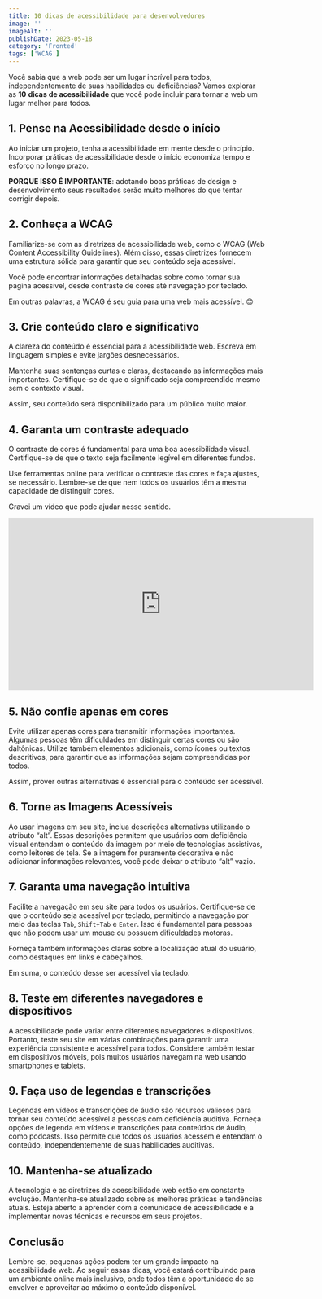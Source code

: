 ```yaml
---
title: 10 dicas de acessibilidade para desenvolvedores
image: ''
imageAlt: ''
publishDate: 2023-05-18
category: 'Fronted'
tags: ['WCAG']
---
```


Você sabia que a web pode ser um lugar incrível para todos, independentemente de suas habilidades ou deficiências? Vamos explorar as **10** **dicas de acessibilidade** que você pode incluir para tornar a web um lugar melhor para todos.

## 1\. Pense na Acessibilidade desde o início

Ao iniciar um projeto, tenha a acessibilidade em mente desde o princípio. Incorporar práticas de acessibilidade desde o início economiza tempo e esforço no longo prazo.

**PORQUE ISSO É IMPORTANTE**: adotando boas práticas de design e desenvolvimento seus resultados serão muito melhores do que tentar corrigir depois.

## 2\. Conheça a WCAG

Familiarize-se com as diretrizes de acessibilidade web, como o WCAG (Web Content Accessibility Guidelines). Além disso, essas diretrizes fornecem uma estrutura sólida para garantir que seu conteúdo seja acessível.

Você pode encontrar informações detalhadas sobre como tornar sua página acessível, desde contraste de cores até navegação por teclado.

Em outras palavras, a WCAG é seu guia para uma web mais acessível. 😊

## 3\. Crie conteúdo claro e significativo

A clareza do conteúdo é essencial para a acessibilidade web. Escreva em linguagem simples e evite jargões desnecessários.

Mantenha suas sentenças curtas e claras, destacando as informações mais importantes. Certifique-se de que o significado seja compreendido mesmo sem o contexto visual.

Assim, seu conteúdo será disponibilizado para um público muito maior.

## 4\. Garanta um contraste adequado

O contraste de cores é fundamental para uma boa acessibilidade visual. Certifique-se de que o texto seja facilmente legível em diferentes fundos.

Use ferramentas online para verificar o contraste das cores e faça ajustes, se necessário. Lembre-se de que nem todos os usuários têm a mesma capacidade de distinguir cores.

Gravei um vídeo que pode ajudar nesse sentido.

<iframe loading="lazy" title="Como validar contraste com o Accessible Colors" width="600" height="338" src="https://www.youtube.com/embed/sGwijH-rVHo?feature=oembed" frameborder="0" allow="accelerometer; autoplay; clipboard-write; encrypted-media; gyroscope; picture-in-picture; web-share" referrerpolicy="strict-origin-when-cross-origin" allowfullscreen=""></iframe>

## 5\. Não confie apenas em cores

Evite utilizar apenas cores para transmitir informações importantes. Algumas pessoas têm dificuldades em distinguir certas cores ou são daltônicas. Utilize também elementos adicionais, como ícones ou textos descritivos, para garantir que as informações sejam compreendidas por todos.

Assim, prover outras alternativas é essencial para o conteúdo ser acessível.

## 6\. Torne as Imagens Acessíveis

Ao usar imagens em seu site, inclua descrições alternativas utilizando o atributo “alt”. Essas descrições permitem que usuários com deficiência visual entendam o conteúdo da imagem por meio de tecnologias assistivas, como leitores de tela. Se a imagem for puramente decorativa e não adicionar informações relevantes, você pode deixar o atributo “alt” vazio.

## 7\. Garanta uma navegação intuitiva

Facilite a navegação em seu site para todos os usuários. Certifique-se de que o conteúdo seja acessível por teclado, permitindo a navegação por meio das teclas `Tab`, `Shift+Tab` e `Enter`. Isso é fundamental para pessoas que não podem usar um mouse ou possuem dificuldades motoras.

Forneça também informações claras sobre a localização atual do usuário, como destaques em links e cabeçalhos.

Em suma, o conteúdo desse ser acessível via teclado.

## 8\. Teste em diferentes navegadores e dispositivos

A acessibilidade pode variar entre diferentes navegadores e dispositivos. Portanto, teste seu site em várias combinações para garantir uma experiência consistente e acessível para todos. Considere também testar em dispositivos móveis, pois muitos usuários navegam na web usando smartphones e tablets.

## 9\. Faça uso de legendas e transcrições

Legendas em vídeos e transcrições de áudio são recursos valiosos para tornar seu conteúdo acessível a pessoas com deficiência auditiva. Forneça opções de legenda em vídeos e transcrições para conteúdos de áudio, como podcasts. Isso permite que todos os usuários acessem e entendam o conteúdo, independentemente de suas habilidades auditivas.

## 10\. Mantenha-se atualizado

A tecnologia e as diretrizes de acessibilidade web estão em constante evolução. Mantenha-se atualizado sobre as melhores práticas e tendências atuais. Esteja aberto a aprender com a comunidade de acessibilidade e a implementar novas técnicas e recursos em seus projetos.

## Conclusão

Lembre-se, pequenas ações podem ter um grande impacto na acessibilidade web. Ao seguir essas dicas, você estará contribuindo para um ambiente online mais inclusivo, onde todos têm a oportunidade de se envolver e aproveitar ao máximo o conteúdo disponível.
